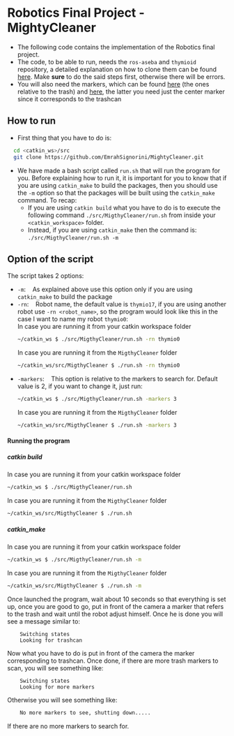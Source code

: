 # Robotics Final Project - MightyCleaner

  - The following code contains the implementation of the Robotics final project.
  - The code, to be able to run, needs the `ros-aseba` and `thymioid` repository, a detailed explanation on how to clone them can be found [here](https://github.com/romarcg/MigthyCleaner/tree/master/assignment#install-gazebo-myt-model-and-plugins). Make **sure** to do the said steps first, otherwise there will be errors.
  - You will also need the markers, which can be found [here](http://wiki.ros.org/ar_track_alvar?action=AttachFile&do=view&target=markers9to17.png) (the ones relative to the trash) and [here](http://wiki.ros.org/ar_track_alvar?action=AttachFile&do=view&target=markers0to8.png), the latter you need just the center marker since it corresponds to the trashcan
## How to run
  - First thing that you have to do is:
  ```bash
    cd <catkin_ws>/src
    git clone https://github.com/EmrahSignorini/MightyCleaner.git
```
  - We have made a bash script called `run.sh` that will run the program for you. Before explaining how to run it, it is important for you to know that if you are using `catkin_make` to build the packages, then you should use the `-m` option so that the packages will be built using the `catkin_make` command. To recap:
    -   If you are using `catkin build` what you have to do is to execute the following command `./src/MigthyCleaner/run.sh` from inside your `<catkin_workspace>` folder.
    -   Instead, if you are using `catkin_make` then the command is:
             `./src/MigthyCleaner/run.sh -m`
## Option of the script
The script takes 2 options:
 - `-m`: &nbsp;&nbsp; As explained above use this option only if you are using `catkin_make` to build the package
 - `-rn`: &nbsp;&nbsp; Robot name, the default value is `thymio17`, if you are using another robot use  `-rn <robot_name>`, so the program would look like this in the case I want to name my robot `thymio0`:
    <br>In case you are running it from your catkin workspace folder
    ```bash
    ~/catkin_ws $ ./src/MigthyCleaner/run.sh -rn thymio0
    ```
    In case you are running it from the `MigthyCleaner` folder
    ```bash
    ~/catkin_ws/src/MigthyCleaner $ ./run.sh -rn thymio0
    ```
 - `-markers`: &nbsp;&nbsp; This option is relative to the markers to search for. Default value is 2, if you want to change it, just run: 
    ```bash
    ~/catkin_ws $ ./src/MigthyCleaner/run.sh -markers 3
    ```
    In case you are running it from the `MigthyCleaner` folder
    ```bash
    ~/catkin_ws/src/MigthyCleaner $ ./run.sh -markers 3
    ```
#### Running the program
##### catkin build
In case you are running it from your catkin workspace folder
```bash
~/catkin_ws $ ./src/MigthyCleaner/run.sh
```
In case you are running it from the `MigthyCleaner` folder
```bash
~/catkin_ws/src/MigthyCleaner $ ./run.sh
```
##### catkin_make
In case you are running it from your catkin workspace folder
```bash
~/catkin_ws $ ./src/MigthyCleaner/run.sh -m
```
In case you are running it from the `MigthyCleaner` folder
```bash
~/catkin_ws/src/MigthyCleaner $ ./run.sh -m
```
Once launched the program, wait about 10 seconds so that everything is set up, once you are good to go, put in front of the camera a marker that refers to the trash and wait until the robot adjust himself. Once he is done you will see a message similar to:
```
    Switching states
    Looking for trashcan
```
Now what you have to do is put in front of the camera the marker corresponding to trashcan. Once done, if there are more trash markers to scan, you will see something like:
```
    Switching states
    Looking for more markers
```

Otherwise you will see something like:
```bash
    No more markers to see, shutting down.....
```
If there are no more markers to search for.